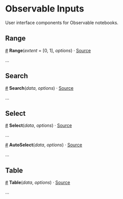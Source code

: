 # Observable Inputs

User interface components for Observable notebooks.

## Range

<a name="Range" href="#Range">#</a> <b>Range</b>(<i>extent</i> = [0, 1], <i>options</i>) · [Source](./src/range.js)

…

## Search

<a name="Search" href="#Search">#</a> <b>Search</b>(<i>data</i>, <i>options</i>) · [Source](./src/search.js)

…

## Select

<a name="Select" href="#Select">#</a> <b>Select</b>(<i>data</i>, <i>options</i>) · [Source](./src/select.js)

…

<a name="AutoSelect" href="#AutoSelect">#</a> <b>AutoSelect</b>(<i>data</i>, <i>options</i>) · [Source](./src/select.js)

…

## Table

<a name="Table" href="#Table">#</a> <b>Table</b>(<i>data</i>, <i>options</i>) · [Source](./src/table.js)

…
